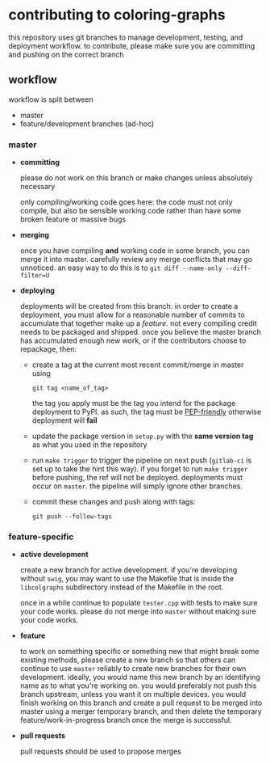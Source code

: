 # contributing to coloring-graphs

this repository uses git branches to manage development, testing,
and deployment workflow. to contribute, please make sure you are
committing and pushing on the correct branch

## workflow

workflow is split between
- master
- feature/development branches (ad-hoc)

### master

- **committing**

  please do not work on this branch or make changes unless absolutely
  necessary

  only compiling/working code goes here:
  the code must not only compile, but also be sensible working code 
  rather than have some broken feature or massive bugs
  
- **merging**

  once you have compiling **and** working code in some branch, you can
  merge it into master. carefully review any merge conflicts that may
  go unnoticed. an easy way to do this is to
  `git diff --name-only --diff-filter=U`
  
- **deploying**
  
  deployments will be created from this branch. in order to create a
  deployment, you must allow for a reasonable number of commits to
  accumulate that together make up a *feature*. not every compiling
  credit needs to be packaged and shipped. once you believe the master
  branch has accumulated enough new work, or if the contributors choose
  to repackage, then:
  - create a tag at the current most recent commit/merge in master using
      
    `git tag <name_of_tag>`
    
    the tag you apply must be the tag you intend for the package deployment
    to PyPI. as such, the tag must be [PEP-friendly](https://www.python.org/dev/peps/pep-0440/)
    otherwise deployment will **fail**
  
  - update the package version in `setup.py` with the **same version tag**
    as what you used in the repository
    
  - run `make trigger` to trigger the pipeline on next push (`gitlab-ci`
    is set up to take the hint this way). if you forget to run `make trigger`
    before pushing, the ref will not be deployed.
    deployments must occur on `master`. the pipeline will simply ignore other
    branches.
    
  - commit these changes and push along with tags:
    
    `git push --follow-tags`
    
### feature-specific

- **active development**

  create a new branch for active development. if you're developing without `swig`,
  you may want to use the Makefile that is inside the `libcolgraphs` subdirectory
  instead of the Makefile in the root.
  
  once in a while continue to populate `tester.cpp` with tests to make sure your
  code works. please do not merge into `master` without making sure your code works.
  
  
- **feature**

  to work on something specific or something new that might break some existing
  methods, please create a new branch so that others can continue to use `master`
  reliably to create new branches for their own development. ideally, you would
  name this new branch by an identifying name as to what you're working on. 
  you would preferably not push this branch upstream, unless you want it on
  multiple devices. you would finish working on this branch and create a pull
  request to be merged into master using a merger temporary branch, and then delete
  the temporary feature/work-in-progress branch once the merge is successful.
  
- **pull requests**

  pull requests should be used to propose merges
